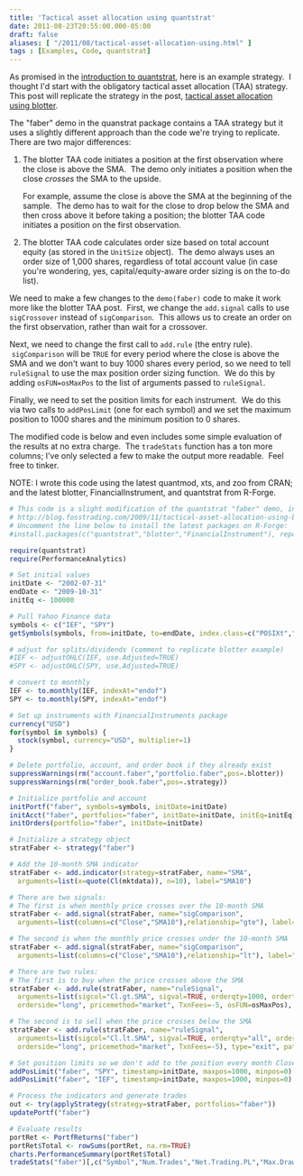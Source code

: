 ```yaml
---
title: 'Tactical asset allocation using quantstrat'
date: 2011-08-23T20:55:00.000-05:00
draft: false
aliases: [ "/2011/08/tactical-asset-allocation-using.html" ]
tags : [Examples, Code, quantstrat]
---
```


As promised in the [introduction to quantstrat](http://blog.fosstrading.com/2011/08/introduction-to-quantstrat.html), here is an example strategy.  I thought I'd start with the obligatory tactical asset allocation (TAA) strategy.  This post will replicate the strategy in the post, [tactical asset allocation using blotter](http://blog.fosstrading.com/2009/11/tactical-asset-allocation-using-blotter.html).  
  
The "faber" demo in the quanstrat package contains a TAA strategy but it uses a slightly different approach than the code we're trying to replicate.  There are two major differences:  

1.  The blotter TAA code initiates a position at the first observation where the close is above the SMA.  The demo only initiates a position when the close _crosses_ the SMA to the upside.  
      
    For example, assume the close is above the SMA at the beginning of the sample.  The demo has to wait for the close to drop below the SMA and then cross above it before taking a position; the blotter TAA code initiates a position on the first observation.  
      
    
2.  The blotter TAA code calculates order size based on total account equity (as stored in the `UnitSize` object).  The demo always uses an order size of 1,000 shares, regardless of total account value (in case you're wondering, yes, capital/equity-aware order sizing is on the to-do list).

We need to make a few changes to the `demo(faber)` code to make it work more like the blotter TAA post.  First, we change the `add.signal` calls to use `sigCrossover` instead of `sigComparison`.  This allows us to create an order on the first observation, rather than wait for a crossover.  
  
Next, we need to change the first call to `add.rule` (the entry rule).  `sigComparison` will be `TRUE` for every period where the close is above the SMA and we don't want to buy 1000 shares every period, so we need to tell `ruleSignal` to use the max position order sizing function.  We do this by adding `osFUN=osMaxPos` to the list of arguments passed to `ruleSignal`.  
  
Finally, we need to set the position limits for each instrument.  We do this via two calls to `addPosLimit` (one for each symbol) and we set the maximum position to 1000 shares and the minimum position to 0 shares.  
  
The modified code is below and even includes some simple evaluation of the results at no extra charge.  The `tradeStats` function has a ton more columns; I've only selected a few to make the output more readable.  Feel free to tinker.  
  
NOTE: I wrote this code using the latest quantmod, xts, and zoo from CRAN; and the latest blotter, FinancialInstrument, and quantstrat from R-Forge.  
  

```r
# This code is a slight modification of the quantstrat "faber" demo, intended to replicate   
# http://blog.fosstrading.com/2009/11/tactical-asset-allocation-using-blotter.html   
# Uncomment the line below to install the latest packages on R-Forge:  
#install.packages(c("quantstrat","blotter","FinancialInstrument"), repos="http://r-forge.r-project.org")

require(quantstrat)
require(PerformanceAnalytics)

# Set initial values
initDate <- "2002-07-31"
endDate <- "2009-10-31"
initEq <- 100000

# Pull Yahoo Finance data
symbols <- c("IEF", "SPY")
getSymbols(symbols, from=initDate, to=endDate, index.class=c("POSIXt","POSIXct"))

# adjust for splits/dividends (comment to replicate blotter example)
#IEF <- adjustOHLC(IEF, use.Adjusted=TRUE)
#SPY <- adjustOHLC(SPY, use.Adjusted=TRUE)

# convert to monthly
IEF <- to.monthly(IEF, indexAt="endof")
SPY <- to.monthly(SPY, indexAt="endof")

# Set up instruments with FinancialInstruments package
currency("USD")
for(symbol in symbols) {
  stock(symbol, currency="USD", multiplier=1)
}

# Delete portfolio, account, and order book if they already exist
suppressWarnings(rm("account.faber","portfolio.faber",pos=.blotter))
suppressWarnings(rm("order_book.faber",pos=.strategy))

# Initialize portfolio and account
initPortf("faber", symbols=symbols, initDate=initDate)
initAcct("faber", portfolios="faber", initDate=initDate, initEq=initEq)
initOrders(portfolio="faber", initDate=initDate)

# Initialize a strategy object
stratFaber <- strategy("faber")

# Add the 10-month SMA indicator
stratFaber <- add.indicator(strategy=stratFaber, name="SMA",
  arguments=list(x=quote(Cl(mktdata)), n=10), label="SMA10")

# There are two signals:
# The first is when monthly price crosses over the 10-month SMA
stratFaber <- add.signal(stratFaber, name="sigComparison",
  arguments=list(columns=c("Close","SMA10"),relationship="gte"), label="Cl.gt.SMA")

# The second is when the monthly price crosses under the 10-month SMA
stratFaber <- add.signal(stratFaber, name="sigComparison",
  arguments=list(columns=c("Close","SMA10"),relationship="lt"), label="Cl.lt.SMA")

# There are two rules:
# The first is to buy when the price crosses above the SMA
stratFaber <- add.rule(stratFaber, name="ruleSignal",
  arguments=list(sigcol="Cl.gt.SMA", sigval=TRUE, orderqty=1000, ordertype="market",
  orderside="long", pricemethod="market", TxnFees=-5, osFUN=osMaxPos), type="enter", path.dep=TRUE)

# The second is to sell when the price crosses below the SMA
stratFaber <- add.rule(stratFaber, name="ruleSignal",
  arguments=list(sigcol="Cl.lt.SMA", sigval=TRUE, orderqty="all", ordertype="market",
  orderside="long", pricemethod="market", TxnFees=-5), type="exit", path.dep=TRUE)

# Set position limits so we don't add to the position every month Close > SMA10
addPosLimit("faber", "SPY", timestamp=initDate, maxpos=1000, minpos=0)
addPosLimit("faber", "IEF", timestamp=initDate, maxpos=1000, minpos=0)

# Process the indicators and generate trades
out <- try(applyStrategy(strategy=stratFaber, portfolios="faber"))
updatePortf("faber")

# Evaluate results
portRet <- PortfReturns("faber")
portRet$Total <- rowSums(portRet, na.rm=TRUE)
charts.PerformanceSummary(portRet$Total)
tradeStats("faber")[,c("Symbol","Num.Trades","Net.Trading.PL","Max.Drawdown")]

